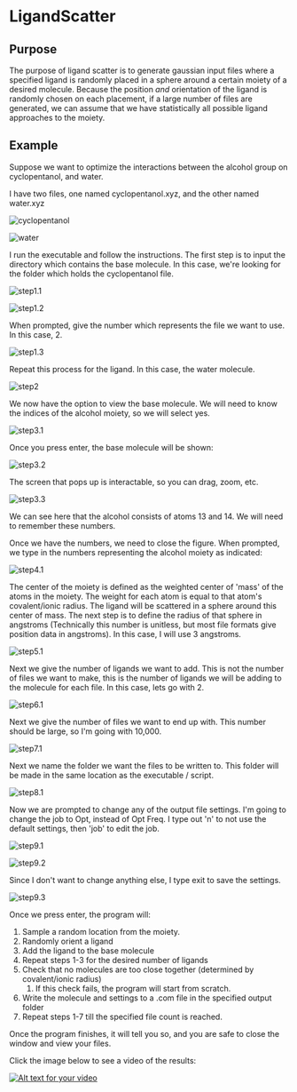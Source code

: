 # LigandScatter

## Purpose

The purpose of ligand scatter is to generate gaussian input files where a specified ligand is randomly placed in a
sphere around a certain moiety of a desired molecule. Because the position *and* orientation of the ligand is randomly
chosen on each placement, if a large number of files are generated, we can assume that we have statistically all
possible ligand approaches to the moiety.

## Example

Suppose we want to optimize the interactions between the alcohol group on cyclopentanol, and water.

I have two files, one named cyclopentanol.xyz, and the other named water.xyz

![cyclopentanol](https://puu.sh/I7rsW/b40f019ced.png)

![water](https://puu.sh/I7rrW/3296773133.png)

I run the executable and follow the instructions. The first step is to input the directory which contains the base
molecule. In this case, we're looking for the folder which holds the cyclopentanol file.

![step1.1](https://puu.sh/I7rU6/f4e1fe1516.png)

![step1.2](https://puu.sh/I7rVk/38ad5729b9.png)

When prompted, give the number which represents the file we want to use. In this case, 2.

![step1.3](https://puu.sh/I7rVO/5072cabffc.png)

Repeat this process for the ligand. In this case, the water molecule.

![step2](https://puu.sh/I7rX9/4a6b404de8.png)

We now have the option to view the base molecule. We will need to know the indices of the alcohol moiety, so we will
select yes.

![step3.1](https://puu.sh/I7rYT/650232e50d.png)

Once you press enter, the base molecule will be shown:

![step3.2](https://puu.sh/I7rZf/3d51624eb4.png)

The screen that pops up is interactable, so you can drag, zoom, etc.

![step3.3](https://puu.sh/I7rZF/39fd44dcf2.png)

We can see here that the alcohol consists of atoms 13 and 14. We will need to remember these numbers.

Once we have the numbers, we need to close the figure. When prompted, we type in the numbers representing the alcohol
moiety as indicated:

![step4.1](https://puu.sh/I7s2J/492c770333.png)

The center of the moiety is defined as the weighted center of 'mass' of the atoms in the moiety. The weight for each
atom is equal to that atom's covalent/ionic radius. The ligand will be scattered in a sphere around this center of mass.
The next step is to define the radius of that sphere in angstroms (Technically this number is unitless, but most file
formats give position data in angstroms). In this case, I will use 3 angstroms.

![step5.1](https://puu.sh/I7s7M/66084fd799.png)

Next we give the number of ligands we want to add. This is not the number of files we want to make, this is the number
of ligands we will be adding to the molecule for each file. In this case, lets go with 2.

![step6.1](https://puu.sh/I7s8J/94771369bb.png)

Next we give the number of files we want to end up with. This number should be large, so I'm going with 10,000.

![step7.1](https://puu.sh/I7s9Y/f706b04fdb.png)

Next we name the folder we want the files to be written to. This folder will be made in the same location as the
executable / script.

![step8.1](https://puu.sh/I7saS/532a7f0e95.png)

Now we are prompted to change any of the output file settings. I'm going to change the job to Opt, instead of Opt Freq.
I type out 'n' to not use the default settings, then 'job' to edit the job.

![step9.1](https://puu.sh/I7sHE/0baf5d89b4.png)

![step9.2](https://puu.sh/I7sHW/3bd1e4810e.png)

Since I don't want to change anything else, I type exit to save the settings.

![step9.3](https://puu.sh/I7sIh/54ed823b00.png)

Once we press enter, the program will:

1. Sample a random location from the moiety.
2. Randomly orient a ligand
3. Add the ligand to the base molecule
4. Repeat steps 1-3 for the desired number of ligands
5. Check that no molecules are too close together (determined by covalent/ionic radius)
    1. If this check fails, the program will start from scratch.
6. Write the molecule and settings to a .com file in the specified output folder
7. Repeat steps 1-7 till the specified file count is reached.

Once the program finishes, it will tell you so, and you are safe to close the window and view your files.

Click the image below to see a video of the results:

[![Alt text for your video](https://puu.sh/I7W8X/e5fa025a32.png)](https://youtu.be/VtDmOqaP7BQ)

